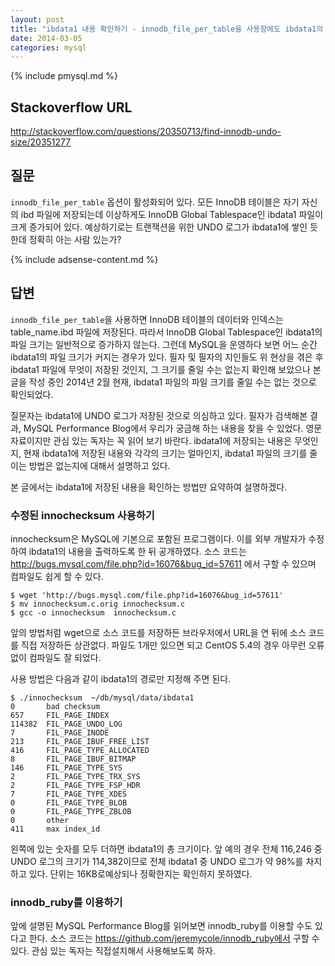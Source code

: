 ```yaml
---
layout: post
title: "ibdata1 내용 확인하기 - innodb_file_per_table을 사용함에도 ibdata1의 파일 크기가 증가하는 문제"
date: 2014-03-05 
categories: mysql
---
```


{% include pmysql.md %}

## Stackoverflow URL

http://stackoverflow.com/questions/20350713/find-innodb-undo-size/20351277

## 질문

`innodb_file_per_table` 옵션이 활성화되어 있다. 모든 InnoDB 테이블은 자기 자신의 ibd 파일에 저장되는데 이상하게도 InnoDB Global Tablespace인 ibdata1 파일이 크게 증가되어 있다. 예상하기로는 트랜잭션을 위한 UNDO 로그가 ibdata1에 쌓인 듯 한데 정확히 아는 사람 있는가?

{% include adsense-content.md %}

## 답변

`innodb_file_per_table`을 사용하면 InnoDB 테이블의 데이터와 인덱스는 table_name.ibd 파일에 저장된다. 따라서 InnoDB Global Tablespace인 ibdata1의 파일 크기는 일반적으로 증가하지 않는다. 그런데 MySQL을 운영하다 보면 어느 순간 ibdata1의 파일 크기가 커지는 경우가 있다. 필자 및 필자의 지인들도 위 현상을 겪은 후 ibdata1 파일에 무엇이 저장된 것인지, 그 크기를 줄일 수는 없는지 확인해 보았으나 본 글을 작성 중인 2014년 2월 현재, ibdata1 파일의 파일 크기를 줄일 수는 없는 것으로 확인되었다.

질문자는 ibdata1에 UNDO 로그가 저장된 것으로 의심하고 있다. 필자가 검색해본 결과, MySQL Performance Blog에서 우리가 궁금해 하는 내용을 찾을 수 있었다. 영문 자료이지만 관심 있는 독자는 꼭 읽어 보기 바란다. ibdata1에 저장되는 내용은 무엇인지, 현재 ibdata1에 저장된 내용와 각각의 크기는 얼마인지, ibdata1 파일의 크기를 줄이는 방법은 없는지에 대해서 설명하고 있다.

본 글에서는 ibdata1에 저장된 내용을 확인하는 방법만 요약하여 설명하겠다.

### 수정된 innochecksum 사용하기

innochecksum은 MySQL에 기본으로 포함된 프로그램이다. 이를 외부 개발자가 수정하여 ibdata1의 내용을 출력하도록 한 뒤 공개하였다. 소스 코드는 http://bugs.mysql.com/file.php?id=16076&bug_id=57611 에서 구할 수 있으며 컴파일도 쉽게 할 수 있다.

    $ wget 'http://bugs.mysql.com/file.php?id=16076&bug_id=57611'
    $ mv innochecksum.c.orig innochecksum.c
    $ gcc -o innochecksum  innochecksum.c

앞의 방법처럼 wget으로 소스 코드를 저장하든 브라우저에서 URL을 연 뒤에 소스 코드를 직접 저장하든 상관없다. 파일도 1개만 있으면 되고 CentOS 5.4의 경우 아무런 오류 없이 컴파일도 잘 되었다.

사용 방법은 다음과 같이 ibdata1의 경로만 지정해 주면 된다.

    $ ./innochecksum  ~/db/mysql/data/ibdata1
    0       bad checksum
    657     FIL_PAGE_INDEX
    114382  FIL_PAGE_UNDO_LOG
    7       FIL_PAGE_INODE
    213     FIL_PAGE_IBUF_FREE_LIST
    416     FIL_PAGE_TYPE_ALLOCATED
    8       FIL_PAGE_IBUF_BITMAP
    146     FIL_PAGE_TYPE_SYS
    2       FIL_PAGE_TYPE_TRX_SYS
    2       FIL_PAGE_TYPE_FSP_HDR
    7       FIL_PAGE_TYPE_XDES
    0       FIL_PAGE_TYPE_BLOB
    0       FIL_PAGE_TYPE_ZBLOB
    0       other
    411     max index_id

왼쪽에 있는 숫자를 모두 더하면 ibdata1의 총 크기이다. 앞 예의 경우 전체 116,246 중 UNDO 로그의 크기가 114,382이므로 전체 ibdata1 중 UNDO 로그가 약 98%를 차지하고 있다. 단위는 16KB로예상되나 정확한지는 확인하지 못하였다.

### innodb_ruby를 이용하기

앞에 설명된 MySQL Performance Blog를 읽어보면 innodb_ruby를 이용할 수도 있다고 한다. 소스 코드는 https://github.com/jeremycole/innodb_ruby에서 구할 수 있다. 관심 있는 독자는 직접설치해서 사용해보도록 하자.

